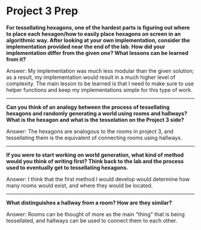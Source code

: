 # Project 3 Prep

**For tessellating hexagons, one of the hardest parts is figuring out where to place each hexagon/how to easily place hexagons on screen in an algorithmic way.
After looking at your own implementation, consider the implementation provided near the end of the lab.
How did your implementation differ from the given one? What lessons can be learned from it?**

Answer: My implementation was much less modular than the given solution; as a result, my implementation would result in a much higher level of complexity. 
The main lesson to be learned is that I need to make sure to use helper functions and keep my implementations simple for this type of work.

-----

**Can you think of an analogy between the process of tessellating hexagons and randomly generating a world using rooms and hallways?
What is the hexagon and what is the tesselation on the Project 3 side?**

Answer: The hexagons are analogous to the rooms in project 3, and tessellating them is the equivalent of connecting rooms using hallways.

-----
**If you were to start working on world generation, what kind of method would you think of writing first? 
Think back to the lab and the process used to eventually get to tessellating hexagons.**

Answer: I think that the first method I would develop would determine how many rooms would exist, and where they would be located.

-----
**What distinguishes a hallway from a room? How are they similar?**

Answer: Rooms can be thought of more as the main "thing" that is being tessellated, and hallways can be used to connect them to each other.
